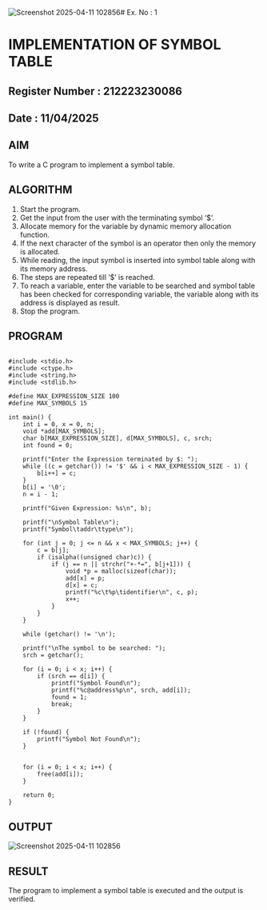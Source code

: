 ![Screenshot 2025-04-11 102856](https://github.com/user-attachments/assets/a91bd428-6ba4-420c-b891-34f3fc85423d)# Ex. No : 1	
# IMPLEMENTATION OF SYMBOL TABLE 
## Register Number : 212223230086
## Date : 11/04/2025

## AIM   
To write a C program to implement a symbol table.

## ALGORITHM
1.	Start the program.
2.	Get the input from the user with the terminating symbol ‘$’.
3.	Allocate memory for the variable by dynamic memory allocation function.
4.	If the next character of the symbol is an operator then only the memory is allocated.
5.	While reading, the input symbol is inserted into symbol table along with its memory address.
6.	The steps are repeated till ‘$’ is reached.
7.	To reach a variable, enter the variable to be searched and symbol table has been checked for corresponding variable, the variable along with its address is displayed as result.
8.	Stop the program. 

## PROGRAM
```

#include <stdio.h>
#include <ctype.h>
#include <string.h>
#include <stdlib.h>

#define MAX_EXPRESSION_SIZE 100
#define MAX_SYMBOLS 15

int main() {
    int i = 0, x = 0, n;
    void *add[MAX_SYMBOLS];
    char b[MAX_EXPRESSION_SIZE], d[MAX_SYMBOLS], c, srch;
    int found = 0;

    printf("Enter the Expression terminated by $: ");
    while ((c = getchar()) != '$' && i < MAX_EXPRESSION_SIZE - 1) {
        b[i++] = c;
    }
    b[i] = '\0';
    n = i - 1;

    printf("Given Expression: %s\n", b);

    printf("\nSymbol Table\n");
    printf("Symbol\taddr\ttype\n");

    for (int j = 0; j <= n && x < MAX_SYMBOLS; j++) {
        c = b[j];
        if (isalpha((unsigned char)c)) {
            if (j == n || strchr("+-*=", b[j+1])) {
                void *p = malloc(sizeof(char));
                add[x] = p;
                d[x] = c;
                printf("%c\t%p\tidentifier\n", c, p);
                x++;
            }
        }
    }

    while (getchar() != '\n'); 

    printf("\nThe symbol to be searched: ");
    srch = getchar();

    for (i = 0; i < x; i++) {
        if (srch == d[i]) {
            printf("Symbol Found\n");
            printf("%c@address%p\n", srch, add[i]);
            found = 1;
            break;
        }
    }

    if (!found) {
        printf("Symbol Not Found\n");
    }

   
    for (i = 0; i < x; i++) {
        free(add[i]);
    }

    return 0;
}
```

## OUTPUT 
![Screenshot 2025-04-11 102856](https://github.com/user-attachments/assets/ca003c65-b252-4f0d-ab3a-30258661d3f4)

## RESULT
The program to implement a symbol table is executed and the output is verified.

